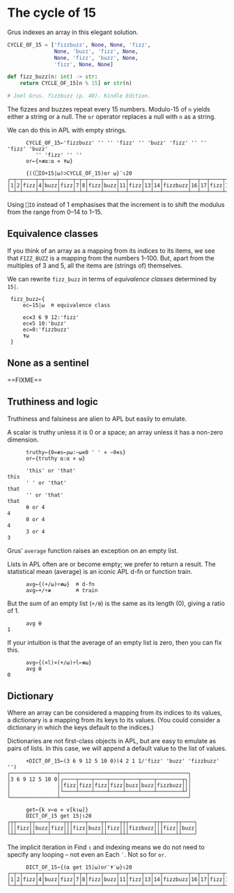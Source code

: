 # The cycle of 15

Grus indexes an array in this elegant solution.

```python
CYCLE_OF_15 = ['fizzbuzz', None, None, 'fizz', 
               None, 'buzz', 'fizz', None, 
               None, 'fizz', 'buzz', None, 
               'fizz', None, None]

def fizz_buzz(n: int) -> str:
    return CYCLE_OF_15[n % 15] or str(n)

# Joel Grus. fizzbuzz (p. 40). Kindle Edition. 
```

The fizzes and buzzes repeat every 15 numbers.
Modulo-15 of `n` yields either a string or a null.
The `or` operator replaces a null with `n` as a string.

We can do this in APL with empty strings.

```apl
      CYCLE_OF_15←'fizzbuzz' '' '' 'fizz' '' 'buzz' 'fizz' '' '' 'fizz' 'buzz'
         '' 'fizz' '' ''
      or←{×≢⍺:⍺ ⋄ ⍕⍵}

      {((⎕IO+15|⍵)⊃CYCLE_OF_15)or ⍵}¨⍳20
┌─┬─┬────┬─┬────┬────┬─┬─┬────┬────┬──┬────┬──┬──┬────────┬──┬──┬────┬──┬────┐
│1│2│fizz│4│buzz│fizz│7│8│fizz│buzz│11│fizz│13│14│fizzbuzz│16│17│fizz│19│buzz│
└─┴─┴────┴─┴────┴────┴─┴─┴────┴────┴──┴────┴──┴──┴────────┴──┴──┴────┴──┴────┘
```

Using `⎕IO` instead of 1 emphasises that the increment is to shift the modulus from the range from 0–14 to 1–15.

## Equivalence classes

If you think of an array as a mapping from its indices to its items, we see that `FIZZ_BUZZ` is a mapping from the numbers 1–100. 
But, apart from the multiples of 3 and 5, all the items are (strings of) themselves. 

We can rewrite `fizz_buzz` in terms of *equivalence classes* determined by `15|`.

```apl
 fizz_buzz←{
     ec←15|⍵  ⍝ equivalence class

     ec∊3 6 9 12:'fizz'
     ec∊5 10:'buzz'
     ec=0:'fizzbuzz'
     ⍕⍵
 }
```

## None as a sentinel

==FIXME==


## Truthiness and logic



Truthiness and falsiness are alien to APL but easily to emulate.

A scalar is truthy unless it is 0 or a space; an array unless it has a non-zero dimension.

```apl
      truthy←{0=≢s←⍴⍵:~⍵∊0 ' ' ⋄ ~0∊s}
      or←{truthy ⍺:⍺ ⋄ ⍵}

      'this' or 'that'
this
      ' ' or 'that'
that
      '' or 'that'
that
      ⍬ or 4
4
      0 or 4
4
      3 or 4
3
```

Grus’ `average` function raises an exception on an empty list.

Lists in APL often are or become empty; we prefer to return a result.
The statistical mean (average) is an iconic APL d-fn or function train.

```apl
      avg←{(+/⍵)÷≢⍵}  ⍝ d-fn
      avg←+/÷≢        ⍝ train
```

But the sum of an empty list (`+/⍬`) is the same as its length (0), giving a ratio of 1.

```apl
      avg ⍬
1
```

If your intuition is that the average of an empty list is zero, then you can fix this.

```apl
      avg←{(×l)×(+/⍵)÷l←≢⍵}
      avg ⍬
0
```

## Dictionary

Where an array can be considered a mapping from its indices to its values, a dictionary is a mapping from its keys to its values.
(You could consider a dictionary in which the keys default to the indices.)

Dictionaries are not first-class objects in APL, but are easy to emulate as pairs of lists.
In this case, we will append a default value to the list of values.

```apl
      +DICT_OF_15←(3 6 9 12 5 10 0)(4 2 1 1/'fizz' 'buzz' 'fizzbuzz' '')
┌───────────────┬─────────────────────────────────────────┐
│3 6 9 12 5 10 0│┌────┬────┬────┬────┬────┬────┬────────┬┐│
│               ││fizz│fizz│fizz│fizz│buzz│buzz│fizzbuzz│││
│               │└────┴────┴────┴────┴────┴────┴────────┴┘│
└───────────────┴─────────────────────────────────────────┘

      get←{k v←⍺ ⋄ v[k⍳⍵]}
      DICT_OF_15 get 15|⍳20
┌┬┬────┬┬────┬────┬┬┬────┬────┬┬────┬┬┬────────┬┬┬────┬┬────┐
│││fizz││buzz│fizz│││fizz│buzz││fizz│││fizzbuzz│││fizz││buzz│
└┴┴────┴┴────┴────┴┴┴────┴────┴┴────┴┴┴────────┴┴┴────┴┴────┘
```

The implicit iteration in Find `⍳` and indexing means we do not need to specify any looping – not even an Each `¨`.
Not so for `or`.

```apl
      DICT_OF_15∘{(⍺ get 15|⍵)or¨⍕¨⍵}⍳20
┌─┬─┬────┬─┬────┬────┬─┬─┬────┬────┬──┬────┬──┬──┬────────┬──┬──┬────┬──┬────┐
│1│2│fizz│4│buzz│fizz│7│8│fizz│buzz│11│fizz│13│14│fizzbuzz│16│17│fizz│19│buzz│
└─┴─┴────┴─┴────┴────┴─┴─┴────┴────┴──┴────┴──┴──┴────────┴──┴──┴────┴──┴────┘
```


